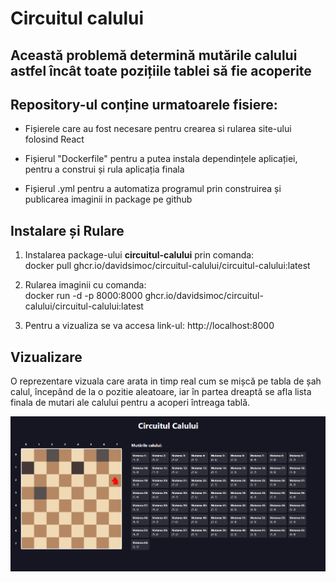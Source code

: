 # Circuitul calului 

## Această problemă determină mutările calului astfel încât toate pozițiile tablei să fie acoperite

## Repository-ul conține urmatoarele fisiere: 

* Fișierele care au fost necesare pentru crearea si rularea site-ului folosind React

* Fișierul "Dockerfile" pentru a putea instala dependințele aplicației, pentru a construi și rula aplicația finala

* Fișierul .yml pentru a automatiza programul prin construirea și publicarea imaginii in package pe github 

## Instalare și Rulare

1. Instalarea package-ului **circuitul-calului** prin comanda: <br>docker pull ghcr.io/davidsimoc/circuitul-calului/circuitul-calului:latest

2. Rularea imaginii cu comanda: <br>docker run -d -p 8000:8000 ghcr.io/davidsimoc/circuitul-calului/circuitul-calului:latest

3. Pentru a vizualiza se va accesa link-ul: http://localhost:8000

## Vizualizare

O reprezentare vizuala care arata in timp real cum se mișcă pe tabla de șah calul, începând de la o pozitie aleatoare, iar în partea dreaptă se afla lista finala de mutari ale calului pentru a acoperi întreaga tablă.

![](image.png)